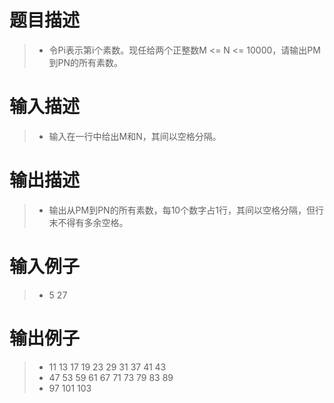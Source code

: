 # 题目描述
>* 令Pi表示第i个素数。现任给两个正整数M <= N <= 10000，请输出PM到PN的所有素数。

# 输入描述
>* 输入在一行中给出M和N，其间以空格分隔。

# 输出描述
>* 输出从PM到PN的所有素数，每10个数字占1行，其间以空格分隔，但行末不得有多余空格。

# 输入例子
>* 5 27

# 输出例子
>* 11 13 17 19 23 29 31 37 41 43
>* 47 53 59 61 67 71 73 79 83 89
>* 97 101 103